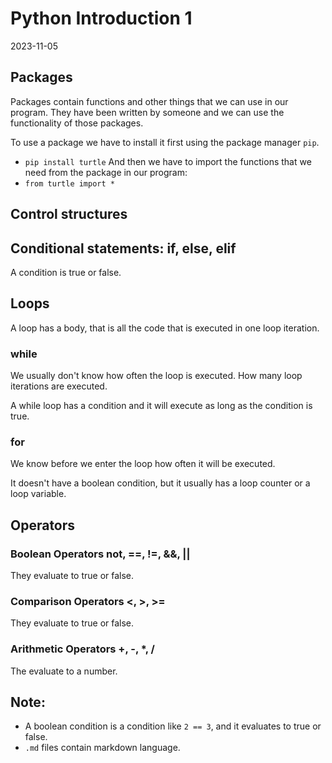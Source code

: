# Python Introduction 1
2023-11-05

## Packages
Packages contain functions and other things that we can use in our
program. They have been written by someone and we can use the functionality
of those packages.

To use a package we have to install it first using the package manager `pip`.
- `pip install turtle`
And then we have to import the functions that we need from the package in
our program:
- `from turtle import *`

## Control structures
## Conditional statements: if, else, elif

A condition is true or false.

## Loops

A loop has a body, that is all the code that is executed
in one loop iteration.

### while
We usually don't know how often the loop is executed.
How many loop iterations are executed.

A while loop has a condition and it will execute as long
as the condition is true.

### for
We know before we enter the loop how often it will
be executed.

It doesn't have a boolean condition, but it usually has a loop
counter or a loop variable.

## Operators
### Boolean Operators not, ==, !=, &&, ||
They evaluate to true or false.

### Comparison Operators <, >, >=
They evaluate to true or false.

### Arithmetic Operators +, -, *, /
The evaluate to a number.

## Note:
- A boolean condition is a condition like `2 == 3`, and it evaluates to true or false.
- `.md` files contain markdown language.
